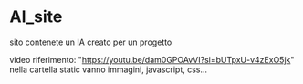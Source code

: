 # AI_site
sito contenete un IA creato per un progetto

video riferimento: "https://youtu.be/dam0GPOAvVI?si=bUTpxU-v4zExO5jk"
nella cartella static vanno immagini, javascript, css...
